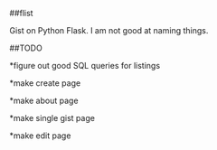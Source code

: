 ##flist

Gist on Python Flask. I am not good at naming things.

##TODO

*figure out good SQL queries for listings

*make create page

*make about page

*make single gist page

*make edit page